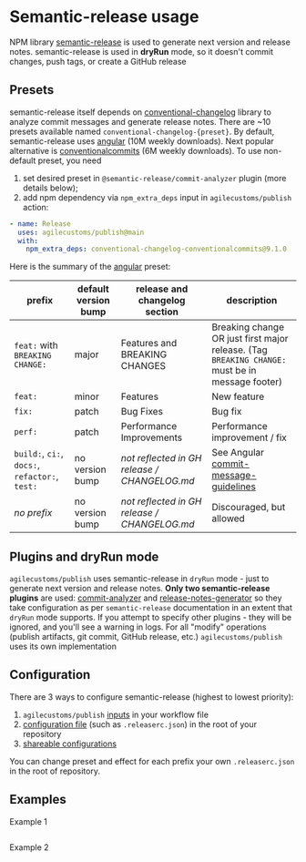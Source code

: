 # Semantic-release usage

NPM library [semantic-release](https://github.com/semantic-release/semantic-release) is used to generate next version and release notes.
semantic-release is used in **dryRun** mode, so it doesn't commit changes, push tags, or create a GitHub release

## Presets

semantic-release itself depends on [conventional-changelog](https://github.com/conventional-changelog/conventional-changelog) library
to analyze commit messages and generate release notes. There are ~10 presets available named `conventional-changelog-{preset}`.
By default, semantic-release uses [angular](https://www.npmjs.com/package/conventional-changelog-angular) (10M weekly downloads).
Next popular alternative is [conventionalcommits](https://www.npmjs.com/package/conventional-changelog-conventionalcommits) (6M weekly downloads). To use non-default preset, you need
1) set desired preset in `@semantic-release/commit-analyzer` plugin (more details below);
2) add npm dependency via `npm_extra_deps` input in `agilecustoms/publish` action:
```yaml
- name: Release
  uses: agilecustoms/publish@main
  with:
    npm_extra_deps: conventional-changelog-conventionalcommits@9.1.0
```

Here is the summary of the [angular](https://github.com/angular/angular/blob/main/contributing-docs/commit-message-guidelines.md) preset:

| prefix                                         | default version bump | release and changelog section                | description                                                                                                                               |
|------------------------------------------------|----------------------|----------------------------------------------|-------------------------------------------------------------------------------------------------------------------------------------------|
| `feat:` with `BREAKING CHANGE:`                | major                | Features  and  BREAKING CHANGES              | Breaking change OR just first major release. (Tag `BREAKING CHANGE:` must be in message footer)                                           |
| `feat:`                                        | minor                | Features                                     | New feature                                                                                                                               |
| `fix:`                                         | patch                | Bug Fixes                                    | Bug fix                                                                                                                                   |
| `perf:`                                        | patch                | Performance Improvements                     | Performance improvement / fix                                                                                                             |
| `build:`, `ci:`, `docs:`, `refactor:`, `test:` | no version bump      | _not reflected in GH release / CHANGELOG.md_ | See Angular [commit-message-guidelines](https://github.com/angular/angular/blob/main/contributing-docs/commit-message-guidelines.md#type) |
| _no prefix_                                    | no version bump      | _not reflected in GH release / CHANGELOG.md_ | Discouraged, but allowed                                                                                                                  |

## Plugins and dryRun mode

`agilecustoms/publish` uses semantic-release in `dryRun` mode - just to generate next version and release notes.
**Only two semantic-release plugins** are used:
[commit-analyzer](https://github.com/semantic-release/commit-analyzer) and [release-notes-generator](https://github.com/semantic-release/release-notes-generator)
so they take configuration as per `semantic-release` documentation in an extent that `dryRun` mode supports.
If you attempt to specify other plugins - they will be ignored, and you'll see a warning in logs.
For all "modify" operations (publish artifacts, git commit, GitHub release, etc.) `agilecustoms/publish` uses its own implementation

## Configuration

There are 3 ways to configure semantic-release (highest to lowest priority):
1. `agilecustoms/publish` [inputs](../README.md#inputs) in your workflow file
2. [configuration file](https://semantic-release.gitbook.io/semantic-release/extending/shareable-configurations-list) (such as `.releaserc.json`) in the root of your repository
3. [shareable configurations](https://semantic-release.gitbook.io/semantic-release/extending/shareable-configurations-list)

You can change preset and effect for each prefix your own `.releaserc.json` in the root of repository.

## Examples

Example 1
```text
```

Example 2
```text
```
